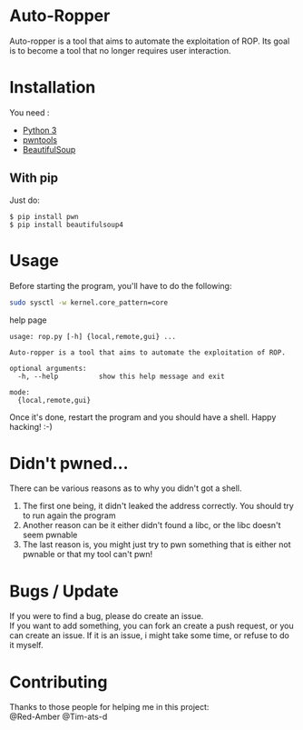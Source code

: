 # Auto-Ropper
Auto-ropper is a tool that aims to automate the exploitation of ROP. Its goal is to become a tool that no longer requires user interaction.

# Installation
You need :
* [Python 3](https://www.python.org/)
* [pwntools](https://docs.pwntools.com/en/stable/)
* [BeautifulSoup](https://pypi.org/project/beautifulsoup4/)

## With pip
Just do:
```
$ pip install pwn
$ pip install beautifulsoup4
```

# Usage
Before starting the program, you'll have to do the following:
```bash
sudo sysctl -w kernel.core_pattern=core
```
help page
```
usage: rop.py [-h] {local,remote,gui} ...

Auto-ropper is a tool that aims to automate the exploitation of ROP.

optional arguments:
  -h, --help          show this help message and exit

mode:
  {local,remote,gui}
```

Once it's done, restart the program and you should have a shell. Happy hacking! :-) 

# Didn't pwned...
There can be various reasons as to why you didn't got a shell. 
1) The first one being, it didn't leaked the address correctly. You should try to run again the program 
2) Another reason can be it either didn't found a libc, or the libc doesn't seem pwnable
3) The last reason is, you might just try to pwn something that is either not pwnable or that my tool can't pwn!

# Bugs / Update
If you were to find a bug, please do create an issue.<br>
If you want to add something, you can fork an create a push request, or you can create an issue. If it is an issue, i might take some time, or refuse to do it myself. 
# Contributing
Thanks to those people for helping me in this project:<br>
@Red-Amber
@Tim-ats-d
